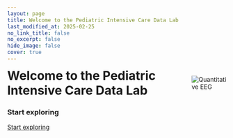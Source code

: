 ```yaml
---
layout: page
title: Welcome to the Pediatric Intensive Care Data Lab
last_modified_at: 2025-02-25
no_link_title: false
no_excerpt: false
hide_image: false
cover: true
---
```

<style>
/* Container for header and image */
.header-container {
  display: flex;
  justify-content: space-between;
  align-items: center;
  margin-bottom: 20px;
}
/* Style for the corner image */
.corner-image {
  max-width: 200px;
  max-height: 150px;
  object-fit: contain;
}
/* Override default header margins */
.header-container h1 {
  margin: 0;
}
/* Hide the default page title - we'll add our own in the flex container */
.page-title {
  display: none;
}
</style>
<!-- Custom header with image aligned to title -->
<div class="header-container">
  <h1>Welcome to the Pediatric Intensive Care Data Lab</h1>
  <img src="{{ '/assets/img/projects/qeeg2.png' | relative_url }}" alt="Quantitative EEG" class="corner-image">
</div>

<h3>Start exploring</h3>
<a href="home/index.md" class="start-link">Start exploring</a>